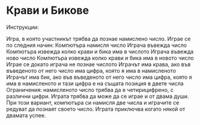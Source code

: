 # Крави и Бикове

Инструкции:

Игра, в която участникът трябва да познае намислено число. Играе се по следния начин:
Компютъра намисля число
Играча въвежда число
Компютъра извежда колко крави и бика има в числото
Играча въвежда ново число
Компютъра извежда колко крави и бика има в новото число
Играе се докато играча не познае числото
Играчът има крава, ако във въведеното от него число има цифра, която я има в намисленото
Играчът има бик, ако във въведеното от него число има цифра, която я има в намисленото и тази цифра е на същата позиция в двете числа
Ограничения: намисленото число трябва да е четирицифрено, с различни цифри.
Играта трябва да може да се играе и от двама души. При този вариант, компютъра си намисля две числа и играчите се редуват да познаят своето число. Играта приключва когато някой от двамата успее.
